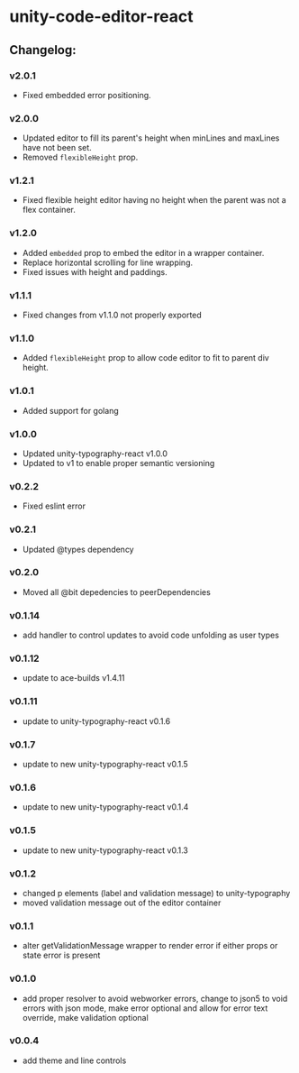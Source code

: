# unity-code-editor-react

## Changelog:

### v2.0.1
- Fixed embedded error positioning.

### v2.0.0
- Updated editor to fill its parent's height when minLines and maxLines have not been set.
- Removed `flexibleHeight` prop.

### v1.2.1
- Fixed flexible height editor having no height when the parent was not a flex container.

### v1.2.0
- Added `embedded` prop to embed the editor in a wrapper container.
- Replace horizontal scrolling for line wrapping.
- Fixed issues with height and paddings.
 
### v1.1.1
- Fixed changes from v1.1.0 not properly exported

### v1.1.0
- Added `flexibleHeight` prop to allow code editor to fit to parent div height.

### v1.0.1
- Added support for golang

### v1.0.0
- Updated unity-typography-react v1.0.0
- Updated to v1 to enable proper semantic versioning

### v0.2.2
- Fixed eslint error

### v0.2.1
- Updated @types dependency

### v0.2.0
- Moved all @bit depedencies to peerDependencies

### v0.1.14
- add handler to control updates to avoid code unfolding as user types

### v0.1.12
- update to ace-builds v1.4.11

### v0.1.11
- update to unity-typography-react v0.1.6

### v0.1.7
- update to new unity-typography-react v0.1.5

### v0.1.6
- update to new unity-typography-react v0.1.4

### v0.1.5
- update to new unity-typography-react v0.1.3

### v0.1.2
- changed p elements (label and validation message) to unity-typography
- moved validation message out of the editor container

### v0.1.1
- alter getValidationMessage wrapper to render error if either props or state error is present

### v0.1.0
- add proper resolver to avoid webworker errors, change to json5 to void errors with json mode, make error optional and allow for error text override, make validation optional

### v0.0.4
- add theme and line controls
